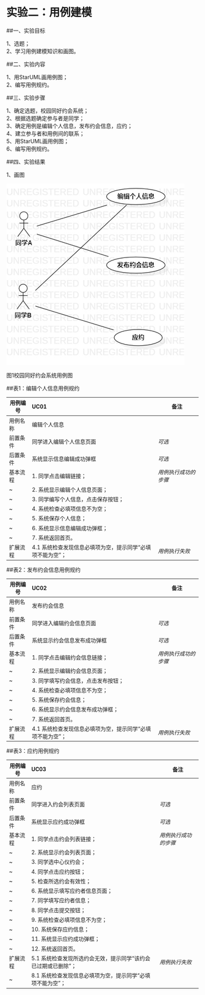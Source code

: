 # 实验二：用例建模

##一、实验目标

1、选题；  
2、学习用例建模知识和画图。  

##二、实验内容

1、用StarUML画用例图；  
2、编写用例规约。  

##三、实验步骤

1、确定选题，校园同好约会系统；  
2、根据选题确定参与者是同学；  
3、确定用例是编辑个人信息，发布约会信息，应约；  
4、建立参与者和用例间的联系；  
5、用StarUML画用例图；  
6、编写用例规约。

##四、实验结果

1、画图

![用例图](./lab2_UseCaseDiagram.jpg)

图1校园同好约会系统用例图

##表1：编辑个人信息用例规约

用例编号  | UC01 | 备注  
-|:-|-  
用例名称  | 编辑个人信息  |   
前置条件  |  同学进入编辑个人信息页面   | *可选*   
后置条件  |  系统显示信息编辑成功弹框  | *可选*   
基本流程  | 1. 同学点击编辑链接；  |*用例执行成功的步骤*    
~| 2. 系统显示编辑个人信息页面；  |   
~| 3. 同学编写个人信息，点击保存按钮；  |   
~| 4. 系统检查必填项信息不为空；  |
~| 5. 系统保存个人信息；  |
~| 6. 系统显示信息编辑成功弹框；  |
~| 7. 系统返回首页。  |
扩展流程  | 4.1 系统检查发现信息必填项为空，提示同学“必填项不能为空”；  |*用例执行失败*    


##表2：发布约会信息用例规约

用例编号  | UC02 | 备注  
-|:-|-  
用例名称  | 发布约会信息  |   
前置条件  |  同学进入编辑约会信息页面   | *可选*   
后置条件  |  系统显示约会信息发布成功弹框  | *可选*   
基本流程  | 1. 同学点击编辑约会信息链接；  |*用例执行成功的步骤*    
~| 2. 系统显示编辑约会信息页面；  |   
~| 3. 同学填写约会信息，点击发布按钮；  |   
~| 4. 系统检查必填项信息不为空；  |
~| 5. 系统保存约会信息；  |
~| 6. 系统显示约会信息发布成功弹框；  |
~| 7. 系统返回首页。  |
扩展流程  | 4.1 系统检查发现信息必填项为空，提示同学“必填项不能为空”；  |*用例执行失败*  


##表3：应约用例规约

用例编号  | UC03 | 备注  
-|:-|-  
用例名称  | 应约  |   
前置条件  |  同学进入约会列表页面   | *可选*   
后置条件  |  系统显示应约成功弹框  | *可选*   
基本流程  | 1. 同学点击约会列表链接；  |*用例执行成功的步骤*    
~| 2. 系统显示约会列表页面；  |
~| 3. 同学选中心仪约会；  |
~| 4. 同学点击应约按钮；  |
~| 5. 检查所选约会有效性；  |
~| 6. 系统显示填写应约者信息页面；  |
~| 7. 同学填写应约者信息；  |
~| 8. 同学点击提交按钮；  |
~| 9. 系统检查必填项信息不为空；  |
~| 10. 系统保存应约信息；  |
~| 11. 系统显示应约成功弹框；  |
~| 12. 系统返回首页。  |
扩展流程  | 5.1 系统检查发现所选约会无效，提示同学“该约会已过期或已删除”；  |*用例执行失败*
~| 8.1 系统检查发现信息必填项为空，提示同学“必填项不能为空”；  |
